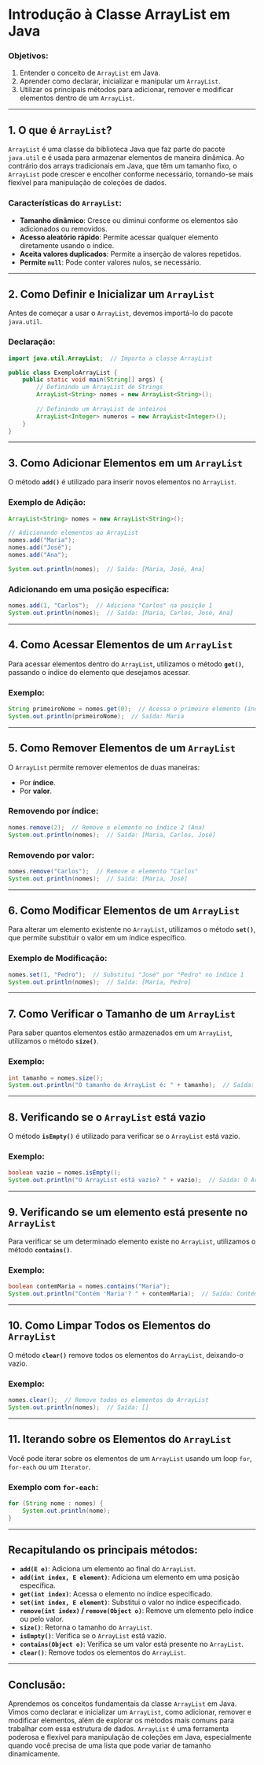 
# Introdução à Classe ArrayList em Java


### Objetivos:
1. Entender o conceito de `ArrayList` em Java.
2. Aprender como declarar, inicializar e manipular um `ArrayList`.
3. Utilizar os principais métodos para adicionar, remover e modificar elementos dentro de um `ArrayList`.

---

## 1. O que é `ArrayList`?

`ArrayList` é uma classe da biblioteca Java que faz parte do pacote `java.util` e é usada para armazenar elementos de maneira dinâmica. Ao contrário dos arrays tradicionais em Java, que têm um tamanho fixo, o `ArrayList` pode crescer e encolher conforme necessário, tornando-se mais flexível para manipulação de coleções de dados.

### Características do `ArrayList`:
- **Tamanho dinâmico**: Cresce ou diminui conforme os elementos são adicionados ou removidos.
- **Acesso aleatório rápido**: Permite acessar qualquer elemento diretamente usando o índice.
- **Aceita valores duplicados**: Permite a inserção de valores repetidos.
- **Permite `null`**: Pode conter valores nulos, se necessário.

---

## 2. Como Definir e Inicializar um `ArrayList`

Antes de começar a usar o `ArrayList`, devemos importá-lo do pacote `java.util`.

### Declaração:
```java
import java.util.ArrayList;  // Importa a classe ArrayList

public class ExemploArrayList {
    public static void main(String[] args) {
        // Definindo um ArrayList de Strings
        ArrayList<String> nomes = new ArrayList<String>();
        
        // Definindo um ArrayList de inteiros
        ArrayList<Integer> numeros = new ArrayList<Integer>();
    }
}
```

---

## 3. Como Adicionar Elementos em um `ArrayList`

O método **`add()`** é utilizado para inserir novos elementos no `ArrayList`.

### Exemplo de Adição:
```java
ArrayList<String> nomes = new ArrayList<String>();

// Adicionando elementos ao ArrayList
nomes.add("Maria");
nomes.add("José");
nomes.add("Ana");

System.out.println(nomes);  // Saída: [Maria, José, Ana]
```

### Adicionando em uma posição específica:
```java
nomes.add(1, "Carlos");  // Adiciona "Carlos" na posição 1
System.out.println(nomes);  // Saída: [Maria, Carlos, José, Ana]
```

---

## 4. Como Acessar Elementos de um `ArrayList`

Para acessar elementos dentro do `ArrayList`, utilizamos o método **`get()`**, passando o índice do elemento que desejamos acessar.

### Exemplo:
```java
String primeiroNome = nomes.get(0);  // Acessa o primeiro elemento (índice 0)
System.out.println(primeiroNome);  // Saída: Maria
```

---

## 5. Como Remover Elementos de um `ArrayList`

O `ArrayList` permite remover elementos de duas maneiras:
- Por **índice**.
- Por **valor**.

### Removendo por índice:
```java
nomes.remove(2);  // Remove o elemento no índice 2 (Ana)
System.out.println(nomes);  // Saída: [Maria, Carlos, José]
```

### Removendo por valor:
```java
nomes.remove("Carlos");  // Remove o elemento "Carlos"
System.out.println(nomes);  // Saída: [Maria, José]
```

---

## 6. Como Modificar Elementos de um `ArrayList`

Para alterar um elemento existente no `ArrayList`, utilizamos o método **`set()`**, que permite substituir o valor em um índice específico.

### Exemplo de Modificação:
```java
nomes.set(1, "Pedro");  // Substitui "José" por "Pedro" no índice 1
System.out.println(nomes);  // Saída: [Maria, Pedro]
```

---

## 7. Como Verificar o Tamanho de um `ArrayList`

Para saber quantos elementos estão armazenados em um `ArrayList`, utilizamos o método **`size()`**.

### Exemplo:
```java
int tamanho = nomes.size();
System.out.println("O tamanho do ArrayList é: " + tamanho);  // Saída: O tamanho do ArrayList é: 2
```

---

## 8. Verificando se o `ArrayList` está vazio

O método **`isEmpty()`** é utilizado para verificar se o `ArrayList` está vazio.

### Exemplo:
```java
boolean vazio = nomes.isEmpty();
System.out.println("O ArrayList está vazio? " + vazio);  // Saída: O ArrayList está vazio? false
```

---

## 9. Verificando se um elemento está presente no `ArrayList`

Para verificar se um determinado elemento existe no `ArrayList`, utilizamos o método **`contains()`**.

### Exemplo:
```java
boolean contemMaria = nomes.contains("Maria");
System.out.println("Contém 'Maria'? " + contemMaria);  // Saída: Contém 'Maria'? true
```

---

## 10. Como Limpar Todos os Elementos do `ArrayList`

O método **`clear()`** remove todos os elementos do `ArrayList`, deixando-o vazio.

### Exemplo:
```java
nomes.clear();  // Remove todos os elementos do ArrayList
System.out.println(nomes);  // Saída: []
```

---

## 11. Iterando sobre os Elementos do `ArrayList`

Você pode iterar sobre os elementos de um `ArrayList` usando um loop `for`, `for-each` ou um `Iterator`.

### Exemplo com `for-each`:
```java
for (String nome : nomes) {
    System.out.println(nome);
}
```

---

## Recapitulando os principais métodos:

- **`add(E e)`**: Adiciona um elemento ao final do `ArrayList`.
- **`add(int index, E element)`**: Adiciona um elemento em uma posição específica.
- **`get(int index)`**: Acessa o elemento no índice especificado.
- **`set(int index, E element)`**: Substitui o valor no índice especificado.
- **`remove(int index)` / `remove(Object o)`**: Remove um elemento pelo índice ou pelo valor.
- **`size()`**: Retorna o tamanho do `ArrayList`.
- **`isEmpty()`**: Verifica se o `ArrayList` está vazio.
- **`contains(Object o)`**: Verifica se um valor está presente no `ArrayList`.
- **`clear()`**: Remove todos os elementos do `ArrayList`.

---

## Conclusão:

Aprendemos os conceitos fundamentais da classe `ArrayList` em Java. Vimos como declarar e inicializar um `ArrayList`, como adicionar, remover e modificar elementos, além de explorar os métodos mais comuns para trabalhar com essa estrutura de dados. `ArrayList` é uma ferramenta poderosa e flexível para manipulação de coleções em Java, especialmente quando você precisa de uma lista que pode variar de tamanho dinamicamente.

